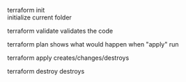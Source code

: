 

terraform   init  
  initialize current folder 

terraform validate 
    validates the code 

terraform  plan 
  shows what would happen when "apply" run 

terraform apply 
  creates/changes/destroys


terraform destroy 
  destroys